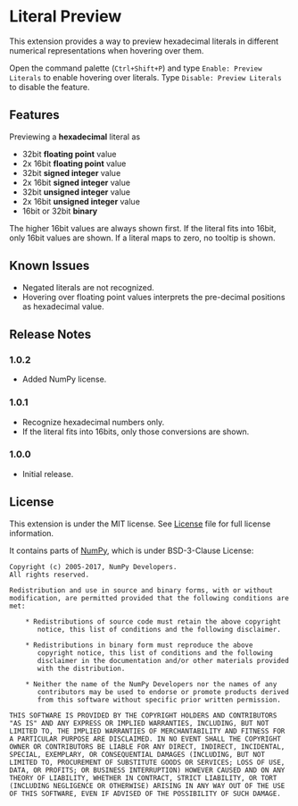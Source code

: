 # Literal Preview

This extension provides a way to preview hexadecimal literals in different numerical representations when hovering over them.

Open the command palette (`Ctrl+Shift+P`) and type `Enable: Preview Literals` to enable hovering over literals. Type `Disable: Preview Literals` to disable the feature.


## Features

Previewing a **hexadecimal** literal as 
- 32bit **floating point** value
- 2x 16bit **floating point** value
- 32bit **signed integer** value
- 2x 16bit **signed integer** value
- 32bit **unsigned integer** value
- 2x 16bit **unsigned integer** value
- 16bit or 32bit **binary**

The higher 16bit values are always shown first.
If the literal fits into 16bit, only 16bit values are shown.
If a literal maps to zero, no tooltip is shown.

## Known Issues

- Negated literals are not recognized.
- Hovering over floating point values interprets the pre-decimal positions as hexadecimal value.

## Release Notes

### 1.0.2
- Added NumPy license.

### 1.0.1
- Recognize hexadecimal numbers only.
- If the literal fits into 16bits, only those conversions are shown.

### 1.0.0
- Initial release.

## License

This extension is under the MIT license. See [License](https://github.com/GPUOpen-Tools/vscode-extensions/blob/master/LICENSE) file for full license information.

It contains parts of [NumPy](https://github.com/numpy/numpy), which is under BSD-3-Clause License:

```
Copyright (c) 2005-2017, NumPy Developers.
All rights reserved.

Redistribution and use in source and binary forms, with or without
modification, are permitted provided that the following conditions are
met:

    * Redistributions of source code must retain the above copyright
       notice, this list of conditions and the following disclaimer.

    * Redistributions in binary form must reproduce the above
       copyright notice, this list of conditions and the following
       disclaimer in the documentation and/or other materials provided
       with the distribution.

    * Neither the name of the NumPy Developers nor the names of any
       contributors may be used to endorse or promote products derived
       from this software without specific prior written permission.

THIS SOFTWARE IS PROVIDED BY THE COPYRIGHT HOLDERS AND CONTRIBUTORS
"AS IS" AND ANY EXPRESS OR IMPLIED WARRANTIES, INCLUDING, BUT NOT
LIMITED TO, THE IMPLIED WARRANTIES OF MERCHANTABILITY AND FITNESS FOR
A PARTICULAR PURPOSE ARE DISCLAIMED. IN NO EVENT SHALL THE COPYRIGHT
OWNER OR CONTRIBUTORS BE LIABLE FOR ANY DIRECT, INDIRECT, INCIDENTAL,
SPECIAL, EXEMPLARY, OR CONSEQUENTIAL DAMAGES (INCLUDING, BUT NOT
LIMITED TO, PROCUREMENT OF SUBSTITUTE GOODS OR SERVICES; LOSS OF USE,
DATA, OR PROFITS; OR BUSINESS INTERRUPTION) HOWEVER CAUSED AND ON ANY
THEORY OF LIABILITY, WHETHER IN CONTRACT, STRICT LIABILITY, OR TORT
(INCLUDING NEGLIGENCE OR OTHERWISE) ARISING IN ANY WAY OUT OF THE USE
OF THIS SOFTWARE, EVEN IF ADVISED OF THE POSSIBILITY OF SUCH DAMAGE.
```